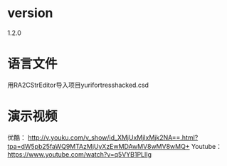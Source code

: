 # version
1.2.0


# 语言文件
用RA2CStrEditor导入项目yurifortresshacked.csd


# 演示视频
优酷： http://v.youku.com/v_show/id_XMjUxMjIxMjk2NA==.html?tpa=dW5pb25faWQ9MTAzMjUyXzEwMDAwMV8wMV8wMQ+
Youtube： https://www.youtube.com/watch?v=q5VYB1PLlIg

